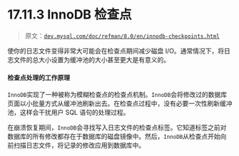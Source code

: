 # 17.11.3 InnoDB 检查点

> 原文：[`dev.mysql.com/doc/refman/8.0/en/innodb-checkpoints.html`](https://dev.mysql.com/doc/refman/8.0/en/innodb-checkpoints.html)

使你的日志文件变得非常大可能会在检查点期间减少磁盘 I/O。通常情况下，将日志文件的总大小设置为缓冲池的大小甚至更大是有意义的。

#### 检查点处理的工作原理

`InnoDB`实现了一种被称为模糊检查点的检查点机制。`InnoDB`会将修改过的数据库页面以小批量方式从缓冲池刷新出去。在检查点过程中，没有必要一次性刷新缓冲池，这样会干扰用户 SQL 语句的处理过程。

在崩溃恢复期间，`InnoDB`会寻找写入日志文件的检查点标签。它知道标签之前对数据库的所有修改都存在于数据库的磁盘镜像中。然后，`InnoDB`从检查点开始向前扫描日志文件，将记录的修改应用到数据库中。
